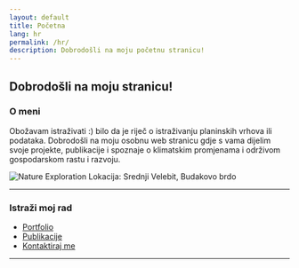 ```yaml
---
layout: default
title: Početna
lang: hr
permalink: /hr/
description: Dobrodošli na moju početnu stranicu!
---
```

## Dobrodošli na moju stranicu!

### O meni
Obožavam istraživati :) bilo da je riječ o istraživanju planinskih vrhova ili podataka. Dobrodošli na moju osobnu web stranicu gdje s vama dijelim svoje projekte, publikacije i spoznaje o klimatskim promjenama i održivom gospodarskom rastu i razvoju.

![Nature Exploration](/assets/IMG_0847.JPG)
Lokacija: Srednji Velebit, Budakovo brdo  

---

### **Istraži moj rad**
- [Portfolio](/hr/portfolio/)
- [Publikacije](/hr/publications-by-theme/)
- [Kontaktiraj me](mailto:leonardasrdelic@windowslive.com)  

---
